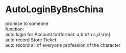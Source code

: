 # AutoLoginByBnsChina
promise to someone
<br>
function:<br>
auto login for Account.txt(format: a,b \r\n c,d \r\n)<br>
auto record Store Ticket.<br>
auto record all of everyone profession of the character<br>
